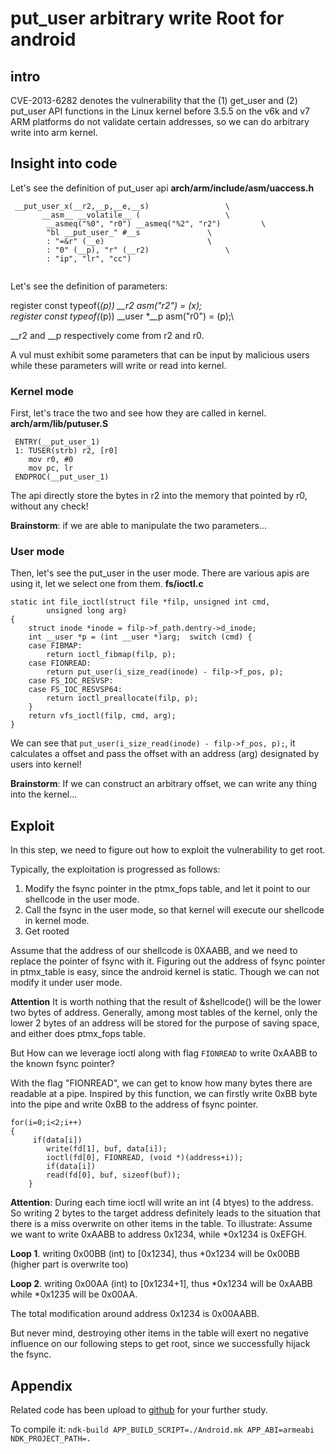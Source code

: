 # put_user arbitrary write Root for android

## intro
CVE-2013-6282 denotes the vulnerability that the (1) get_user and (2) put_user API functions in the Linux kernel before 3.5.5 on the v6k and v7 ARM platforms do not validate certain addresses, so we can do arbitrary write into arm kernel.

## Insight into code
Let's see the definition of put_user api
**arch/arm/include/asm/uaccess.h**

```
 __put_user_x(__r2,__p,__e,__s)					\
 	   __asm__ __volatile__ (					\
 		__asmeq("%0", "r0") __asmeq("%2", "r2")			\
 		"bl	__put_user_" #__s				\
 		: "=&r" (__e)						\
		: "0" (__p), "r" (__r2)					\
 		: "ip", "lr", "cc")
 		
```

Let's see the definition of parameters:

register const typeof(*(p)) __r2 asm("r2") = (x);	\
 register const typeof(*(p)) __user *__p asm("r0") = (p);\
 


__r2 and __p respectively come from  r2 and r0. 

A vul must exhibit some parameters that can be input by malicious  users while these parameters will write or read into kernel.
### Kernel mode
First, let's trace the two and see how they are called in kernel. 
**arch/arm/lib/putuser.S**
```
 ENTRY(__put_user_1)
 1: TUSER(strb)	r2, [r0]
 	mov	r0, #0
 	mov	pc, lr
 ENDPROC(__put_user_1)
```
The api directly store the bytes in r2 into the memory that pointed by r0, without any check! 

**Brainstorm**: if we are able to manipulate the two parameters...

### User mode 
Then, let's see the put_user in the user mode. There are various apis are using it, let we select one from them.
**fs/ioctl.c**
```
static int file_ioctl(struct file *filp, unsigned int cmd,
		unsigned long arg)
{
	struct inode *inode = filp->f_path.dentry->d_inode;
	int __user *p = (int __user *)arg;	switch (cmd) {
	case FIBMAP:
		return ioctl_fibmap(filp, p);
	case FIONREAD:
		return put_user(i_size_read(inode) - filp->f_pos, p);
	case FS_IOC_RESVSP:
	case FS_IOC_RESVSP64:
		return ioctl_preallocate(filp, p);
	}
	return vfs_ioctl(filp, cmd, arg);
}
```

We can see that `put_user(i_size_read(inode) - filp->f_pos, p);`, it calculates a offset and pass the offset with an address (arg) designated by users into kernel!

**Brainstorm**: If we can construct an arbitrary offset, we can write any thing into the kernel...


## Exploit
In this step, we need to figure out how to exploit the vulnerability to get root.

Typically, the exploitation is progressed as follows:

1. Modify the fsync pointer in the ptmx_fops table, and let it point to our shellcode in the user mode.
2. Call the fsync in the user mode, so that kernel will execute our shellcode in kernel mode.
3. Get rooted

Assume that the address of our shellcode is 0XAABB, and we need to replace the pointer of fsync with it.
Figuring out the address of fsync pointer in ptmx_table is easy, since the android kernel is static. Though we can not modify it under user mode.

**Attention** It is worth nothing that the result of &shellcode() will be the lower two bytes of address.  Generally, among most tables of the kernel, only the lower 2 bytes of an address will be stored for the purpose of saving space, and either does ptmx_fops table.


But How can we leverage ioctl along with flag `FIONREAD` to write 0xAABB to the known fsync pointer?

With the flag "FIONREAD", we can get to know how many bytes there are readable at a pipe. Inspired by this function, we can firstly write 0xBB byte into the pipe and write 0xBB to the address of fsync pointer.

```
for(i=0;i<2;i++)
{
     if(data[i])
        write(fd[1], buf, data[i]);
       	ioctl(fd[0], FIONREAD, (void *)(address+i));
       	if(data[i])
       	read(fd[0], buf, sizeof(buf));
    }    
```

**Attention**: During each time ioctl will write an int (4 btyes) to the address. So writing 2 bytes to the target address definitely leads to the situation that there is a miss overwrite on other items in the table. To illustrate:
Assume we want to write 0xAABB to address 0x1234, while *0x1234 is 0xEFGH.

**Loop 1**. writing 0x00BB (int) to [0x1234], thus *0x1234 will be 0x00BB (higher part is overwrite too)

**Loop 2**. writing 0x00AA (int) to [0x1234+1], thus *0x1234 will be 0xAABB while *0x1235 will be 0x00AA.

The total modification around address 0x1234 is 0x00AABB.

But never mind, destroying other items in the table will exert no negative influence on our following steps to get root, since we successfully hijack the fsync.

## Appendix 
Related code has been upload to [github](https://github.com/xiaofen9/cve_study/blob/master/CVE-2013-6282/put_user.c)   for your further study.

To compile it:
`ndk-build APP_BUILD_SCRIPT=./Android.mk APP_ABI=armeabi NDK_PROJECT_PATH=.`

 

